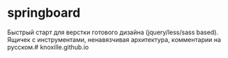 springboard
===========

Быстрый старт для верстки готового дизайна (jquery/less/sass based). Ящичек с инструментами, ненавязчивая архитектура, комментарии на русском.# knoxille.github.io
